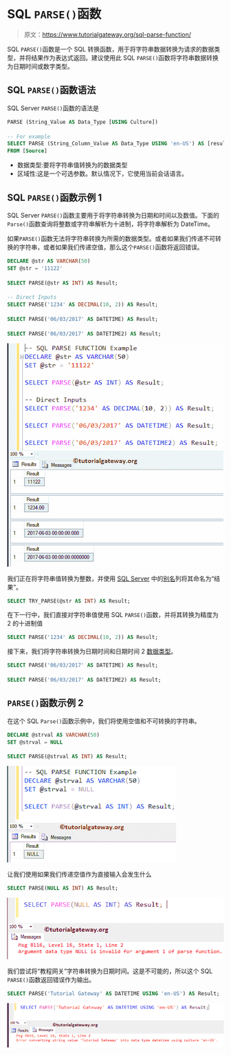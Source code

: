 # SQL `PARSE()`函数

> 原文：<https://www.tutorialgateway.org/sql-parse-function/>

SQL `PARSE()`函数是一个 SQL 转换函数，用于将字符串数据转换为请求的数据类型，并将结果作为表达式返回。建议使用此 SQL `PARSE()`函数将字符串数据转换为日期时间或数字类型。

## SQL `PARSE()`函数语法

SQL Server `PARSE()`函数的语法是

```sql
PARSE (String_Value AS Data_Type [USING Culture])

-- For example
SELECT PARSE (String_Column_Value AS Data_Type USING 'en-US') AS [result_name]
FROM [Source]
```

*   数据类型:要将字符串值转换为的数据类型
*   区域性:这是一个可选参数。默认情况下，它使用当前会话语言。

## SQL `PARSE()`函数示例 1

SQL Server `PARSE()`函数主要用于将字符串转换为日期和时间以及数值。下面的`Parse()`函数查询将整数或字符串解析为十进制，将字符串解析为 DateTime。

如果`PARSE()`函数无法将字符串转换为所需的数据类型。或者如果我们传递不可转换的字符串，或者如果我们传递空值，那么这个`PARSE()`函数将返回错误。

```sql
DECLARE @str AS VARCHAR(50)
SET @str = '11122'

SELECT PARSE(@str AS INT) AS Result; 

-- Direct Inputs
SELECT PARSE('1234' AS DECIMAL(10, 2)) AS Result; 

SELECT PARSE('06/03/2017' AS DATETIME) AS Result;  

SELECT PARSE('06/03/2017' AS DATETIME2) AS Result;
```

![SQL PARSE Function 1](img/785f84dd0d98a1029c72b2e30eabe28d.png)

我们正在将字符串值转换为整数，并使用 [SQL Server](https://www.tutorialgateway.org/sql/) 中的[别名](https://www.tutorialgateway.org/sql-alias/)列将其命名为“结果”。

```sql
SELECT TRY_PARSE(@str AS INT) AS Result;
```

在下一行中，我们直接对字符串值使用 SQL `PARSE()`函数，并将其转换为精度为 2 的十进制值

```sql
SELECT PARSE('1234' AS DECIMAL(10, 2)) AS Result;
```

接下来，我们将字符串转换为日期时间和日期时间 2 [数据类型](https://www.tutorialgateway.org/sql-data-types/)。

```sql
SELECT PARSE('06/03/2017' AS DATETIME) AS Result;  

SELECT PARSE('06/03/2017' AS DATETIME2) AS Result;
```

## `PARSE()`函数示例 2

在这个 SQL `Parse()`函数示例中，我们将使用空值和不可转换的字符串。

```sql
DECLARE @strval AS VARCHAR(50)
SET @strval = NULL

SELECT PARSE(@strval AS INT) AS Result;
```

![SQL PARSE Function 2](img/7c90f51a3e2d141904998608e8d2b7d5.png)

让我们使用如果我们传递空值作为直接输入会发生什么

```sql
SELECT PARSE(NULL AS INT) AS Result;
```

![SQL PARSE Function 3](img/8c746c6a35da7d2dafef33354f35a985.png)

我们尝试将“教程网关”字符串转换为日期时间。这是不可能的，所以这个 SQL `PARSE()`函数返回错误作为输出。

```sql
SELECT PARSE('Tutorial Gateway' AS DATETIME USING 'en-US') AS Result;
```

![SQL PARSE Function 4](img/e125b7267c4bfbc88ac70d9ac1f5ef04.png)